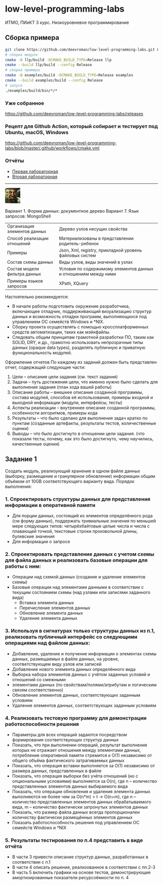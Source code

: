# low-level-programming-labs

ИТМО, ПИиКТ 3 курс. Низкоуровневое программирование

## Сборка примера

```bash
git clone https://github.com/deevroman/low-level-programming-labs.git && cd low-level-programming-labs
# сборка модуля
cmake -B llp/build -DCMAKE_BUILD_TYPE=Release llp
cmake --build llp/build --config Release
# сборка примера
cmake -B examples/build -DCMAKE_BUILD_TYPE=Release examples
cmake --build examples/build --config Release
# запуск
./examples/build/bin/*/*
```

### Уже собранное
https://github.com/deevroman/low-level-programming-labs/releases

### Рецепт для Github Action, который собирает и тестирует под Ubuntu, macOS, Windows
https://github.com/deevroman/low-level-programming-labs/blob/master/.github/workflows/cmake.yml

### Отчёты

- [Первая лабораторная](reports/lab1.pdf)
- [Вторая лабораторная](reports/lab2.pdf)

---

<img src="img/mudroe-tainstvennoe-derevo-mem.jpg" width="50">

Вариант 1. Форма данных: документное дерево
Вариант 7. Язык запросов: MongoShell


<table>
<tr>
	<td> Организация элементов данных
	<td> Дерево узлов несущих свойства
<tr>
	<td> Способ реализации отношений
	<td> Материализованы в представлении родитель-ребенок
<tr>
	<td> Примеры
	<td> Json, Xml, registry, прикладной уровень файловых систем
<tr>
	<td> Состав схемы данных
	<td> Виды узлов, виды значений в узлах
<tr>
	<td> Состав модели фильтра данных
	<td> Условия по содержимому элементов данных и отношениям между ними
<tr>
	<td> Примеры языков запросов
	<td> XPath, XQuery
</table>

Настоятельно рекомендуется:

- В начале работы подготовить окружение разработчика, включающее отладчик, поддерживающий визуализацию структур данных и
  возможность отладки программ, выполняющихся под управлением ОС семейств Windows и *NIX.
- Сборку проекта осуществлять с помощью кроссплатформенных средств автоматизации, таких как мэйкфайлы.
- Следовать общим принципам грамотной разработки ПО, таким как SOLID, DRY, и др., грамотно использовать непрозрачные
  типы данных (opaque data types), разделять публичную и приватную функциональность модулей.

Оформление отчетов
По каждому из заданий должен быть представлен отчет, содержащий следующие части:

1. Цели – описание цели задания (см. текст задания)
2. Задачи – путь достижения цели, что именно нужно было сделать для выполнения задания (план хода
   вашей работы)
3. Описание работы – внешнее описание созданной программы, состава модулей, способов её
   использования, примеры входной и выходной информации (модули, интерфейсы, тесты)
4. Аспекты реализации – внутреннее описание созданной программы, особенности алгоритмов,
   примеры кода
5. Результаты – что было сделано для выполнения задач кратко по пунктам
   (созданные артефакты, результаты тестов, количественные оценки)
6. Выводы – что было достигнуто в отношении цели задания.
   (что показали тесты, почему, как это было достигнуто, чему научились, качественные оценки)

## Задание 1

Создать модуль, реализующий хранение в одном файле данных (выборку, размещение и гранулярное обновление) информации
общим объёмом от 10GB соответствующего варианту вида.
Порядок выполнения:

### 1. Спроектировать структуры данных для представления информации в оперативной памяти

- Для порции данных, состоящий из элементов определённого рода (см форму данных), поддержать тривиальные значения по
  меньшей мере следующих типов: четырёхбайтовые целые числа и числа с плавающей точкой, текстовые строки произвольной
  длины, булевские значения
- Для информации о запросе

### 2. Спроектировать представление данных с учетом схемы для файла данных и реализовать базовые операции для работы с ним:

- Операции над схемой данных (создание и удаление элементов схемы)
- Базовые операции над элементами данными в соответствии с текущим состоянием схемы (над
  узлами или записями заданного вида)
    - Вставка элемента данных
    - Перечисление элементов данных
    - Обновление элемента данных
    - Удаление элемента данных

### 3. Используя в сигнатурах только структуры данных из п.1, реализовать публичный интерфейс со следующими операциями над файлом данных:

* Добавление, удаление и получение информации о элементах схемы данных, размещаемых в файле данных, на уровне,
  соответствующем виду узлов или записей
* Добавление нового элемента данных определённого вида
* Выборка набора элементов данных с учётом заданных условий и отношений со смежными
* элементами данных (по свойствам/полями/атрибутам и логическим связям соответственно)
* Обновление элементов данных, соответствующих заданным условиям
* Удаление элементов данных, соответствующих заданным условиям

### 4. Реализовать тестовую программу для демонстрации работоспособности решения

* Параметры для всех операций задаются посредством формирования соответствующих структур данных
* Показать, что при выполнении операций, результат выполнения которых не отражает отношения между элементами данных,
  потребление оперативной памяти стремится к O(1) независимо от общего объёма фактического затрагиваемых данных
* Показать, что операция вставки выполняется за O(1) независимо от размера данных, представленных в файле
* Показать, что операция выборки без учёта отношений (но с опциональными условиями) выполняется за O(n), где n –
  количество представленных элементов данных выбираемого вида
* Показать, что операции обновления и удаления элемента данных выполняются не более чем за O(n*m) > t -> O(n+m), где n –
  количество представленных элементов данных обрабатываемого вида, m – количество фактически затронутых элементов данных
* Показать, что размер файла данных всегда пропорционален количеству фактически размещённых элементов данных
* Показать работоспособность решения под управлением ОС семейств Windows и *NIX

### 5. Результаты тестирования по п.4 представить в виде отчёта

* В части 3 привести описание структур данных, разработанных в соответствии с п.1
* В части 4 описать решение, реализованное в соответствии с пп.2-3
* В часть 5 включить графики на основе тестов, демонстрирующие амортизированные показатели ресурсоёмкости по п. 4